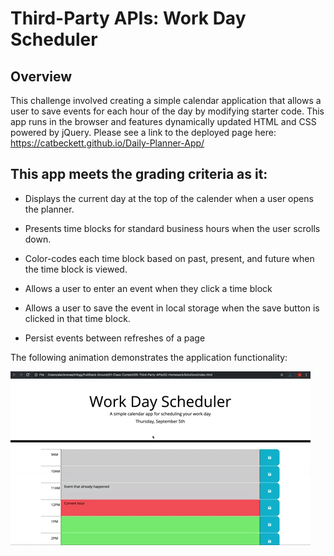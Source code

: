 # Third-Party APIs: Work Day Scheduler

## Overview

This challenge involved creating a simple calendar application that allows a user to save events for each hour of the day by modifying starter code. This app runs in the browser and features dynamically updated HTML and CSS powered by jQuery. Please see a link to the deployed page here: https://catbeckett.github.io/Daily-Planner-App/ 

## This app meets the grading criteria as it:

* Displays the current day at the top of the calender when a user opens the planner.
 
* Presents time blocks for standard business hours when the user scrolls down.
 
* Color-codes each time block based on past, present, and future when the time block is viewed.
 
* Allows a user to enter an event when they click a time block

* Allows a user to save the event in local storage when the save button is clicked in that time block.

* Persist events between refreshes of a page

The following animation demonstrates the application functionality:

![A user clicks on slots on the color-coded calendar and edits the events.](./images/05-third-party-apis-homework-demo.gif)